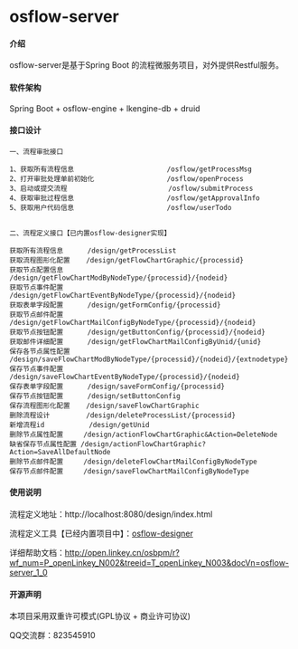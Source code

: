 # osflow-server

#### 介绍
osflow-server是基于Spring Boot 的流程微服务项目，对外提供Restful服务。



#### 软件架构

Spring Boot + osflow-engine + lkengine-db + druid



#### 接口设计

```
一、流程审批接口

1、获取所有流程信息                       /osflow/getProcessMsg
2、打开审批处理单前初始化                  /osflow/openProcess
3、启动或提交流程                         /osflow/submitProcess
4、获取审批过程信息                       /osflow/getApprovalInfo
5、获取用户代码信息                       /osflow/userTodo


二、流程定义接口【已内置osflow-designer实现】

获取所有流程信息      /design/getProcessList
获取流程图形化配置    /design/getFlowChartGraphic/{processid}
获取节点配置信息      /design/getFlowChartModByNodeType/{processid}/{nodeid}
获取节点事件配置      /design/getFlowChartEventByNodeType/{processid}/{nodeid}
获取表单字段配置      /design/getFormConfig/{processid}
获取节点邮件配置      /design/getFlowChartMailConfigByNodeType/{processid}/{nodeid}
获取节点按钮配置      /design/getButtonConfig/{processid}/{nodeid}
获取邮件详细配置      /design/getFlowChartMailConfigByUnid/{unid}
保存各节点属性配置    /design/saveFlowChartModByNodeType/{processid}/{nodeid}/{extnodetype}
保存节点事件配置      /design/saveFlowChartEventByNodeType/{processid}/{nodeid}
保存表单字段配置      /design/saveFormConfig/{processid}
保存节点按钮配置      /design/setButtonConfig
保存流程图形化配置    /design/saveFlowChartGraphic
删除流程设计         /design/deleteProcessList/{processid}
新增流程id           /design/getUnid
删除节点属性配置     /design/actionFlowChartGraphic&Action=DeleteNode
缺省保存节点属性配置 /design/actionFlowChartGraphic?Action=SaveAllDefaultNode
删除节点邮件配置     /design/deleteFlowChartMailConfigByNodeType
保存节点邮件配置     /design/saveFlowChartMailConfigByNodeType
```



#### 使用说明

流程定义地址：http://localhost:8080/design/index.html

流程定义工具【已经内置项目中】：[osflow-designer](https://gitee.com/openEA/osflow-designer)

详细帮助文档：http://open.linkey.cn/osbpm/r?wf_num=P_openLinkey_N002&treeid=T_openLinkey_N003&docVn=osflow-server_1_0



####  开源声明

本项目采用双重许可模式(GPL协议 + 商业许可协议)

QQ交流群：823545910